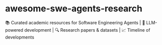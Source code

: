 # awesome-swe-agents-research
📚 Curated academic resources for Software Engineering Agents | 🤖 LLM-powered development | 🔍 Research papers &amp; datasets | 📈 Timeline of developments
